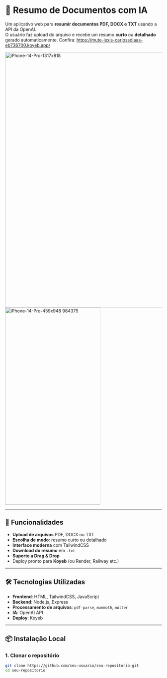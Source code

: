 # 📄 Resumo de Documentos com IA

Um aplicativo web para **resumir documentos PDF, DOCX e TXT** usando a API da OpenAI.  
O usuário faz upload do arquivo e recebe um resumo **curto** ou **detalhado** gerado automaticamente.
Confira: https://mute-lexis-carlossdiaas-eb736700.koyeb.app/

<img width="1317" height="818" alt="iPhone-14-Pro-1317x818" src="https://github.com/user-attachments/assets/f1248b12-88e1-4f70-b3a2-393748891225" />
<img width="306" height="632" alt="iPhone-14-Pro-459x948 984375" src="https://github.com/user-attachments/assets/bfdcfdaa-3985-4797-9ee0-1a3946f54e4b" />



---

## 🚀 Funcionalidades

- **Upload de arquivos** PDF, DOCX ou TXT
- **Escolha de modo**: resumo curto ou detalhado
- **Interface moderna** com TailwindCSS
- **Download do resumo** em `.txt`
- **Suporte a Drag & Drop**
- Deploy pronto para **Koyeb** (ou Render, Railway etc.)

---

## 🛠️ Tecnologias Utilizadas

- **Frontend**: HTML, TailwindCSS, JavaScript
- **Backend**: Node.js, Express
- **Processamento de arquivos**: `pdf-parse`, `mammoth`, `multer`
- **IA**: OpenAI API
- **Deploy**: Koyeb

---

## 📦 Instalação Local

### 1. Clonar o repositório
```bash
git clone https://github.com/seu-usuario/seu-repositorio.git
cd seu-repositorio
